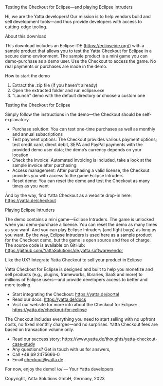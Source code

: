Testing the Checkout for Eclipse—and playing Eclipse Intruders

Hi, we are the Yatta developers! Our mission is to help vendors build and sell development tools—and thus provide developers with access to cutting-edge tooling.

About this download

This download includes an Eclipse IDE (https://eclipseide.org/) with a sample product that allows you to test the Yatta Checkout for Eclipse in a secure demo environment.
The sample product is a mini game you can demo-purchase as a demo user. Use the Checkout to access the game.
No real payments or purchases are made in the demo.

How to start the demo

1.  Extract the .zip file (if you haven't already)
2.  Open the extracted folder and run eclipse.exe
3.  "Launch" demo with the default directory or choose a custom one

Testing the Checkout for Eclipse

Simply follow the instructions in the demo—the Checkout should be self-explanatory.

- Purchase solution: You can test one-time purchases as well as monthly and annual subscriptions
- Test payment options: The Checkout provides various payment options; test credit card, direct debit, SEPA and PayPal payments with the provided demo user data; the demo’s currency depends on your location
- Check the invoice: Automated invoicing is included, take a look at the sample invoice after purchasing
- Access management: After purchasing a valid license, the Checkout provides you with access to the game Eclipse Intruders
- Reset demo: You can reset the demo and test the Checkout as many times as you want

And by the way, find Yatta Checkout as a website drop-in here: https://yatta.de/checkout

Playing Eclipse Intruders

The demo contains a mini game—Eclipse Intruders. The game is unlocked when you demo-purchase a license.
You can reset the demo as many times as you want. And you can play Eclipse Intruders (and fight bugs) as long as you want.
By the way, Eclipse Intruders is used here as a sample product for the Checkout demo, but the game is open source and free of charge. The source code is available on GitHub: https://github.com/YattaSolutions/de.yatta.softwarevendor

Like the UX? Integrate Yatta Checkout to sell your product in Eclipse

Yatta Checkout for Eclipse is designed and built to help you monetize and sell products (e.g., plugins, frameworks, libraries, SaaS and more) to millions of Eclipse users—and provide developers access to better and more tooling.

- Start integrating the Checkout: https://yatta.de/portal
- Read our docs: https://yatta.de/docs
- Visit our website for more info about the Checkout for Eclipse: https://yatta.de/checkout-for-eclipse

The Checkout includes everything you need to start selling with no upfront costs, no fixed monthly charges—and no surprises. Yatta Checkout fees are based on transaction volume only.

- Read our success story: https://www.yatta.de/thoughts/yatta-checkout-case-study
- Any questions? Get in touch with us for answers,
- Call +49 69 2475666-0
- Email checkout@yatta.de

For now, enjoy the demo! \o/
— Your Yatta developers

Copyright, Yatta Solutions GmbH, Germany, 2023
